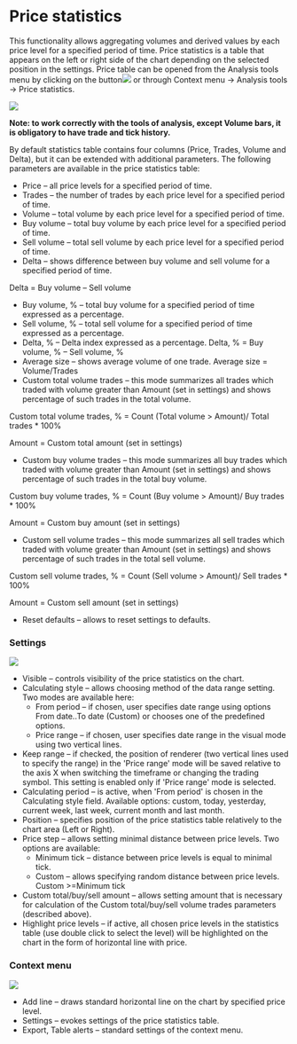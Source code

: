 # Price statistics

This functionality allows aggregating volumes and derived values by each price level for a specified period of time. Price statistics is a table that appears on the left or right side of the chart depending on the selected position in the settings. Price table can be opened from the Analysis tools menu by clicking on the button![](../../../../../.gitbook/assets/53.png)or through Context menu -&gt; Analysis tools  -&gt; Price statistics. 

![](../../../../../.gitbook/assets/54.png)

**Note: to work correctly with the tools of analysis, except Volume bars, it is obligatory to have trade and tick history.**

By default statistics table contains four columns \(Price, Trades, Volume and Delta\), but it can be extended with additional parameters. The following parameters are available in the price statistics table:

* Price – all price levels for a specified period of time.
* Trades – the number of trades by each price level for a specified period of time.
* Volume – total volume by each price level for a specified period of time.
* Buy volume – total buy volume by each price level for a specified period of time.
* Sell volume – total sell volume by each price level for a specified period of time.
* Delta – shows difference between buy volume and sell volume for a specified period of time.

Delta = Buy volume – Sell volume

* Buy volume, % – total buy volume for a specified period of time expressed as a percentage.
* Sell volume, % – total sell volume for a specified period of time expressed as a percentage.
* Delta, % – Delta index expressed as a percentage. Delta, % = Buy volume, % – Sell volume, %
* Average size – shows average volume of one trade. Average size = Volume/Trades
* Custom total volume trades – this mode summarizes all trades which traded with volume greater than Amount \(set in settings\) and shows percentage of such trades in the total volume.

Custom total volume trades, % = Count \(Total volume &gt; Amount\)/ Total trades \* 100%

Amount = Custom total amount \(set in settings\)

* Custom buy volume trades – this mode summarizes all buy trades which traded with volume greater than Amount \(set in settings\) and shows percentage of such trades in the total buy volume.

Custom buy volume trades, % = Count \(Buy volume &gt; Amount\)/ Buy trades \* 100%

Amount = Custom buy amount \(set in settings\)

* Custom sell volume trades – this mode summarizes all sell trades which traded with volume greater than Amount \(set in settings\) and shows percentage of such trades in the total sell volume.

Custom sell volume trades, % = Count \(Sell volume &gt; Amount\)/ Sell trades \* 100%

Amount = Custom sell amount \(set in settings\)

* Reset defaults –​ allows to reset settings to defaults.

### **Settings**

![](../../../../../.gitbook/assets/55.png)

* Visible – controls visibility of the price statistics on the chart.
* Calculating style – allows choosing method of the data range setting. Two modes are available here:
  * From period – if chosen, user specifies date range using options From date..To date \(Custom\) or chooses one of the predefined options.
  * Price range – if chosen, user specifies date range in the visual mode using two vertical lines.
* Keep range – if checked, the position of renderer \(two vertical lines used to specify the range\) in the 'Price range' mode will be saved relative to the axis X when switching the timeframe or changing the trading symbol. This setting is enabled only if 'Price range' mode is selected.
* Calculating period – is active, when 'From period' is chosen in the Calculating style field. Available options: custom, today, yesterday, current week, last week, current month and last month.
* Position – specifies position of the price statistics table relatively to the chart area \(Left or Right\).
* Price step – allows setting minimal distance between price levels. Two options are available:
  * Minimum tick – distance between price levels is equal to minimal tick.
  * Custom – allows specifying random distance between price levels. Custom &gt;=Minimum tick
* Custom total/buy/sell amount – allows setting amount that is necessary for calculation of the Custom total/buy/sell volume trades parameters \(described above\).
* Highlight price levels – if active, all chosen price levels in the statistics table \(use double click to select the level\) will be highlighted on the chart in the form of horizontal line with price.

### **Context menu**

![](../../../../../.gitbook/assets/56.png)

* Add line – draws standard horizontal line on the chart by specified price level.
* Settings – evokes settings of the price statistics table.
* Export, Table alerts – standard settings of the context menu.




